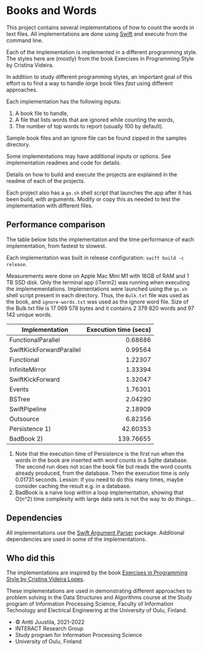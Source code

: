 # Books and Words

This project contains several implementations of how to count the words in text files. All implementations are done using [Swift](https://www.swift.org) and execute from the command line.

Each of the implementation is implemented in a different programming style. The styles here are (mostly) from the book Exercises in Programming Style by Cristina Videira.

In addition to study different programming styles, an important goal of this effort is to find a way to handle *large* book files *fast* using different approaches.

Each implementation has the following inputs:

1. A book file to handle,
1. A file that lists words that are ignored while counting the words,
1. The number of top words to report (usually 100 by default).

Sample book files and an ignore file can be found zipped in the samples directory.

Some implementations may have additional inputs or options. See implementation readmes and code for details.

Details on how to build and execute the projects are explained in the readme of each of the projects.

Each project also has a `go.sh` shell script that launches the app after it has been build, with arguments. Modify or copy this as needed to test the implementation with different files.

## Performance comparison

The table below lists the implementation and the time performance of each implementation, from fastest to slowest.

Each implementation was built in release configuration: `swift build -c release`.

Measurements were done on Apple Mac Mini M1 with 16GB of RAM and 1 TB SSD disk. Only the terminal app (iTerm2) was running when executing the implemementations. Implementations were launched using the `go.sh` shell script present in each directory. Thus, the `Bulk.txt` file was used as the book, and `ignore-words.txt` was used as the ignore word file. Size of the Bulk.txt file is 17 069 578 bytes and it contains 2 379 820 words and 97 142 unique words.

| Implementation              |  Execution time (secs) |
|-----------------------------|-----------------------:|
| FunctionalParallel          |                0.68686 |
| SwiftKickForwardParallel    |                0.99564 |
| Functional                  |                1.22307 |
| InfiniteMirror              |                1.33394 |
| SwiftKickForward            |                1.32047 |
| Events                      |                1.76301 |
| BSTree                      |                2.04290 |
| SwiftPipeline               |                2.18909 |
| Outsource                   |                6.82356 |
| Persistence 1)              |               42.60353 |
| BadBook 2)                  |              139.76655 |

1) Note that the execution time of Persistence is the first run when the words in the book are inserted with word counts in a Sqlite database. The second run does not scan the book file but reads the word counts already produced, from the database. Then the execution time is only 0.01731 seconds. Lesson: if you need to do this many times, maybe consider caching the result e.g. in a database.
2) BadBook is a naive loop within a loop implementation, showing that O(n^2) time complexity with large data sets is not the way to do things...

## Dependencies

All implementations use the [Swift Argument Parser](https://github.com/apple/swift-argument-parser) package. Additional dependencies are used in some of the implementations.

## Who did this

The implementations are inspired by the book [Exercises in Programming Style by Cristina Videira Lopes](https://www.routledge.com/Exercises-in-Programming-Style/Lopes/p/book/9780367350208).

These implementations are used in demonstrating different approaches to problem solving in the Data Structures and Algorithms course at the Study program of Information Processing Science, Faculty of Information Technology and Electrical Engineering at the University of Oulu, Finland.

* &copy; Antti Juustila, 2021-2022
* INTERACT Research Group
* Study program for Information Processing Science
* University of Oulu, Finland
